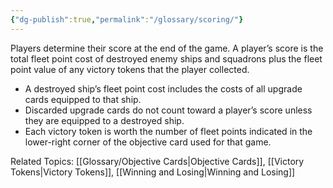 ```yaml
---
{"dg-publish":true,"permalink":"/glossary/scoring/"}
---
```


Players determine their score at the end of the game. A player’s score is the total fleet point cost of destroyed enemy ships and squadrons plus the fleet point value of any victory tokens that the player collected.
- A destroyed ship’s fleet point cost includes the costs of all upgrade cards equipped to that ship.
- Discarded upgrade cards do not count toward a player’s score unless they are equipped to a destroyed ship.
- Each victory token is worth the number of fleet points indicated in the lower-right corner of the objective card used for that game.

Related Topics: [[Glossary/Objective Cards\|Objective Cards]], [[Victory Tokens\|Victory Tokens]], [[Winning and Losing\|Winning and Losing]]
